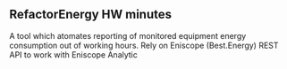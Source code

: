 ## RefactorEnergy HW minutes

A tool which atomates reporting of monitored equipment energy consumption out of working hours.
Rely on Eniscope (Best.Energy) REST API to work with Eniscope Analytic
